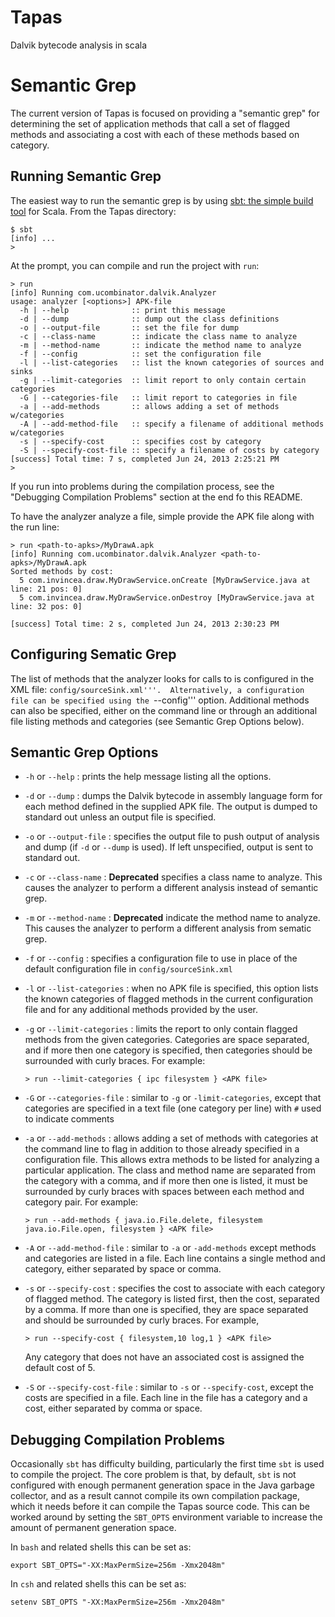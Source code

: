 Tapas
=====

Dalvik bytecode analysis in scala

Semantic Grep
=============

The current version of Tapas is focused on providing a "semantic grep" for
determining the set of application methods that call a set of flagged methods
and associating a cost with each of these methods based on category.


Running Semantic Grep
---------------------

The easiest way to run the semantic grep is by using [sbt: the simple build
tool](http://www.scala-sbt.org "SBT") for Scala.  From the Tapas directory:

```
$ sbt
[info] ...
> 
```

At the prompt, you can compile and run the project with ```run```:

```
> run
[info] Running com.ucombinator.dalvik.Analyzer 
usage: analyzer [<options>] APK-file
  -h | --help              :: print this message
  -d | --dump              :: dump out the class definitions
  -o | --output-file       :: set the file for dump
  -c | --class-name        :: indicate the class name to analyze
  -m | --method-name       :: indicate the method name to analyze
  -f | --config            :: set the configuration file
  -l | --list-categories   :: list the known categories of sources and sinks
  -g | --limit-categories  :: limit report to only contain certain categories
  -G | --categories-file   :: limit report to categories in file
  -a | --add-methods       :: allows adding a set of methods w/categories
  -A | --add-method-file   :: specify a filename of additional methods w/categories
  -s | --specify-cost      :: specifies cost by category
  -S | --specify-cost-file :: specify a filename of costs by category
[success] Total time: 7 s, completed Jun 24, 2013 2:25:21 PM
>
```

If you run into problems during the compilation process, see the "Debugging
Compilation Problems" section at the end fo this README.

To have the analyzer analyze a file, simple provide the APK file along with the run line:

```
> run <path-to-apks>/MyDrawA.apk
[info] Running com.ucombinator.dalvik.Analyzer <path-to-apks>/MyDrawA.apk
Sorted methods by cost: 
  5	com.invincea.draw.MyDrawService.onCreate [MyDrawService.java at line: 21 pos: 0]
  5	com.invincea.draw.MyDrawService.onDestroy [MyDrawService.java at line: 32 pos: 0]

[success] Total time: 2 s, completed Jun 24, 2013 2:30:23 PM
```

Configuring Sematic Grep
------------------------

The list of methods that the analyzer looks for calls to is configured in the
XML file: ```config/sourceSink.xml'''.  Alternatively, a configuration file can
be specified using the ```--config''' option.  Additional methods can also be
specified, either on the command line or through an additional file listing
methods and categories (see Semantic Grep Options below).

Semantic Grep Options
---------------------

- ```-h``` or ```--help``` : prints the help message listing all the options.
- ```-d``` or ```--dump``` : dumps the Dalvik bytecode in assembly language
  form for each method defined in the supplied APK file.  The output is dumped
  to standard out unless an output file is specified.
- ```-o``` or ```--output-file``` : specifies the output file to push output of
  analysis and dump (if ```-d``` or ```--dump``` is used).  If left unspecified, output is
  sent to standard out.
- ```-c``` or ```--class-name``` : **Deprecated** specifies a class name to
  analyze.  This causes the analyzer to perform a different analysis instead of
  semantic grep.
- ```-m``` or ```--method-name``` : **Deprecated** indicate the method name to
  analyze.  This causes the analyzer to perform a different analysis from
  sematic grep.
- ```-f``` or ```--config``` : specifies a configuration file to use in place
  of the default configuration file in
  ```config/sourceSink.xml```

- ```-l``` or ```--list-categories``` : when no APK file is specified, this
  option lists the known categories of flagged methods in the current
  configuration file and for any additional methods provided by the user.
- ```-g``` or ```--limit-categories``` : limits the report to only contain
  flagged methods from the given categories.  Categories are space separated,
  and if more then one category is specified, then categories should be
  surrounded with curly braces.  For example:
     ```
     > run --limit-categories { ipc filesystem } <APK file>
     ```
- ```-G``` or ```--categories-file``` : similar to ```-g``` or
  ```-limit-categories```, except that categories are specified in a text file
  (one category per line) with ```#``` used to indicate comments
- ```-a``` or ```--add-methods``` : allows adding a set of methods with
  categories at the command line to flag in addition to those already specified
  in a configuration file.  This allows extra methods to be listed for analyzing
  a particular application.  The class and method name are separated from the
  category with a comma, and if more then one is listed, it must be surrounded by
  curly braces with spaces between each method and category pair.  For example:
     ```
     > run --add-methods { java.io.File.delete, filesystem java.io.File.open, filesystem } <APK file>
     ```
- ```-A``` or ```--add-method-file``` : similar to ```-a``` or
  ```-add-methods``` except methods and categories are listed in a file.  Each
  line contains a single method and category, either separated by space or comma.
- ```-s``` or ```--specify-cost``` : specifies the cost to associate with each
  category of flagged method.  The category is listed first, then the cost,
  separated by a comma.  If more than one is specified, they are space separated
  and should be surrounded by curly braces.  For example,
     ```
     > run --specify-cost { filesystem,10 log,1 } <APK file>
     ```
  Any category that does not have an associated cost is assigned the default
  cost of 5.
- ```-S``` or ```--specify-cost-file``` : similar to ```-s``` or
  ```--specify-cost```, except the costs are specified in a file.  Each line in
  the file has a category and a cost, either separated by comma or space.

Debugging Compilation Problems
-------------------------------

Occasionally ```sbt``` has difficulty building, particularly the first time
```sbt``` is used to compile the project.  The core problem is that, by
default, ```sbt``` is not configured with enough permanent generation space in
the Java garbage collector, and as a result cannot compile its own compilation
package, which it needs before it can compile the Tapas source code.  This can
be worked around by setting the ```SBT_OPTS``` environment variable to increase
the amount of permanent generation space.

In ```bash``` and related shells this can be set as:

```
export SBT_OPTS="-XX:MaxPermSize=256m -Xmx2048m"
```

In ```csh``` and related shells this can be set as:

```
setenv SBT_OPTS "-XX:MaxPermSize=256m -Xmx2048m"
````

